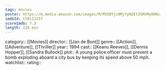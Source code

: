 ```yaml
---
tags: movies
poster: https://m.media-amazon.com/images/M/MV5BYjc0MjYyN2EtZGRhMy00NzJiLWI2Y2QtYzhiYTU3NzAxNzg4XkEyXkFqcGdeQXVyMTQxNzMzNDI@._V1_SX300.jpg
imdbId: tt0111257
scoreImdb: 7.3
length: 116 min
---
```


category:: [[Movies]]
director:: [[Jan de Bont]]
genre:: [[Action]], [[Adventure]], [[Thriller]]
year:: 1994
cast:: [[Keanu Reeves]], [[Dennis Hopper]], [[Sandra Bullock]]
plot:: A young police officer must prevent a bomb exploding aboard a city bus by keeping its speed above 50 mph.
watchlist::
rating::
